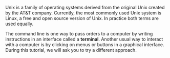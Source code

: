 <script>
import Quiz from "components/Quiz.svelte";
</script>

Unix is a family of operating systems derived from the original Unix created by the AT&T company. Currently, the most commonly used Unix system is Linux, a free and open source version of Unix. In practice both terms are used equally.

The command line is one way to pass orders to a computer by writing instructions in an interface called a **terminal**.
Another usual way to interact with a computer is by clicking on menus or buttons in a graphical interface. During this tutorial, we will ask you to try a different approach.
